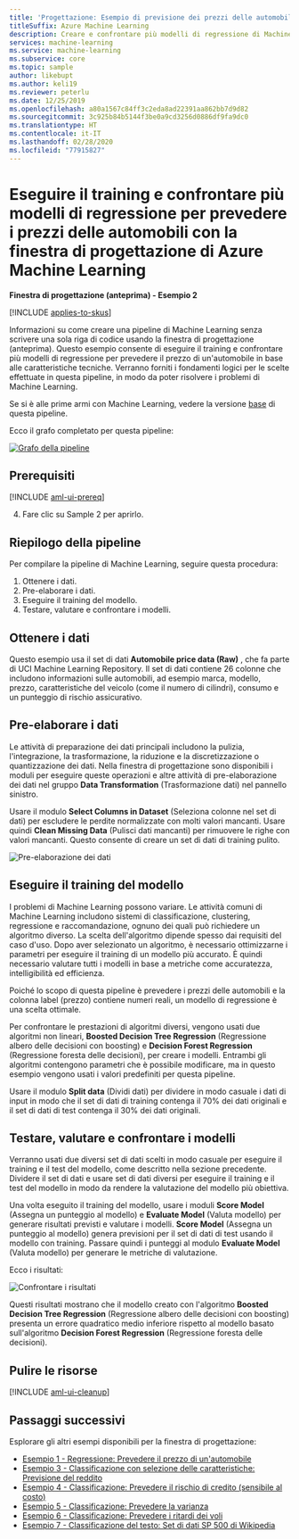 ```yaml
---
title: 'Progettazione: Esempio di previsione dei prezzi delle automobili (avanzato)'
titleSuffix: Azure Machine Learning
description: Creare e confrontare più modelli di regressione di Machine Learning per prevedere il prezzo di un'automobile in base a caratteristiche tecniche con la finestra di progettazione di Azure Machine Learning.
services: machine-learning
ms.service: machine-learning
ms.subservice: core
ms.topic: sample
author: likebupt
ms.author: keli19
ms.reviewer: peterlu
ms.date: 12/25/2019
ms.openlocfilehash: a80a1567c84ff3c2eda8ad22391aa862bb7d9d82
ms.sourcegitcommit: 3c925b84b5144f3be0a9cd3256d0886df9fa9dc0
ms.translationtype: HT
ms.contentlocale: it-IT
ms.lasthandoff: 02/28/2020
ms.locfileid: "77915827"
---
```

# <a name="train--compare-multiple-regression-models-to-predict-car-prices-with-azure-machine-learning-designer"></a>Eseguire il training e confrontare più modelli di regressione per prevedere i prezzi delle automobili con la finestra di progettazione di Azure Machine Learning

**Finestra di progettazione (anteprima) - Esempio 2**

[!INCLUDE [applies-to-skus](../../includes/aml-applies-to-enterprise-sku.md)]

Informazioni su come creare una pipeline di Machine Learning senza scrivere una sola riga di codice usando la finestra di progettazione (anteprima). Questo esempio consente di eseguire il training e confrontare più modelli di regressione per prevedere il prezzo di un'automobile in base alle caratteristiche tecniche. Verranno forniti i fondamenti logici per le scelte effettuate in questa pipeline, in modo da poter risolvere i problemi di Machine Learning.

Se si è alle prime armi con Machine Learning, vedere la versione [base](how-to-designer-sample-regression-automobile-price-basic.md) di questa pipeline.

Ecco il grafo completato per questa pipeline:

[![Grafo della pipeline](./media/how-to-designer-sample-regression-automobile-price-compare-algorithms/graph.png)](./media/how-to-designer-sample-regression-automobile-price-compare-algorithms/graph.png#lightbox)

## <a name="prerequisites"></a>Prerequisiti

[!INCLUDE [aml-ui-prereq](../../includes/aml-ui-prereq.md)]

4. Fare clic su Sample 2 per aprirlo. 

## <a name="pipeline-summary"></a>Riepilogo della pipeline

Per compilare la pipeline di Machine Learning, seguire questa procedura:

1. Ottenere i dati.
1. Pre-elaborare i dati.
1. Eseguire il training del modello.
1. Testare, valutare e confrontare i modelli.

## <a name="get-the-data"></a>Ottenere i dati

Questo esempio usa il set di dati **Automobile price data (Raw)** , che fa parte di UCI Machine Learning Repository. Il set di dati contiene 26 colonne che includono informazioni sulle automobili, ad esempio marca, modello, prezzo, caratteristiche del veicolo (come il numero di cilindri), consumo e un punteggio di rischio assicurativo.

## <a name="pre-process-the-data"></a>Pre-elaborare i dati

Le attività di preparazione dei dati principali includono la pulizia, l'integrazione, la trasformazione, la riduzione e la discretizzazione o quantizzazione dei dati. Nella finestra di progettazione sono disponibili i moduli per eseguire queste operazioni e altre attività di pre-elaborazione dei dati nel gruppo **Data Transformation** (Trasformazione dati) nel pannello sinistro.

Usare il modulo **Select Columns in Dataset** (Seleziona colonne nel set di dati) per escludere le perdite normalizzate con molti valori mancanti. Usare quindi **Clean Missing Data** (Pulisci dati mancanti) per rimuovere le righe con valori mancanti. Questo consente di creare un set di dati di training pulito.

![Pre-elaborazione dei dati](./media/how-to-designer-sample-regression-automobile-price-compare-algorithms/data-processing.png)

## <a name="train-the-model"></a>Eseguire il training del modello

I problemi di Machine Learning possono variare. Le attività comuni di Machine Learning includono sistemi di classificazione, clustering, regressione e raccomandazione, ognuno dei quali può richiedere un algoritmo diverso. La scelta dell'algoritmo dipende spesso dai requisiti del caso d'uso. Dopo aver selezionato un algoritmo, è necessario ottimizzarne i parametri per eseguire il training di un modello più accurato. È quindi necessario valutare tutti i modelli in base a metriche come accuratezza, intelligibilità ed efficienza.

Poiché lo scopo di questa pipeline è prevedere i prezzi delle automobili e la colonna label (prezzo) contiene numeri reali, un modello di regressione è una scelta ottimale.

Per confrontare le prestazioni di algoritmi diversi, vengono usati due algoritmi non lineari, **Boosted Decision Tree Regression** (Regressione albero delle decisioni con boosting) e **Decision Forest Regression** (Regressione foresta delle decisioni), per creare i modelli. Entrambi gli algoritmi contengono parametri che è possibile modificare, ma in questo esempio vengono usati i valori predefiniti per questa pipeline.

Usare il modulo **Split data** (Dividi dati) per dividere in modo casuale i dati di input in modo che il set di dati di training contenga il 70% dei dati originali e il set di dati di test contenga il 30% dei dati originali.

## <a name="test-evaluate-and-compare-the-models"></a>Testare, valutare e confrontare i modelli

Verranno usati due diversi set di dati scelti in modo casuale per eseguire il training e il test del modello, come descritto nella sezione precedente. Dividere il set di dati e usare set di dati diversi per eseguire il training e il test del modello in modo da rendere la valutazione del modello più obiettiva.

Una volta eseguito il training del modello, usare i moduli **Score Model** (Assegna un punteggio al modello) e **Evaluate Model** (Valuta modello) per generare risultati previsti e valutare i modelli. **Score Model** (Assegna un punteggio al modello) genera previsioni per il set di dati di test usando il modello con training. Passare quindi i punteggi al modulo **Evaluate Model** (Valuta modello) per generare le metriche di valutazione.



Ecco i risultati:

![Confrontare i risultati](./media/how-to-designer-sample-regression-automobile-price-compare-algorithms/result.png)

Questi risultati mostrano che il modello creato con l'algoritmo **Boosted Decision Tree Regression** (Regressione albero delle decisioni con boosting) presenta un errore quadratico medio inferiore rispetto al modello basato sull'algoritmo **Decision Forest Regression** (Regressione foresta delle decisioni).



## <a name="clean-up-resources"></a>Pulire le risorse

[!INCLUDE [aml-ui-cleanup](../../includes/aml-ui-cleanup.md)]

## <a name="next-steps"></a>Passaggi successivi

Esplorare gli altri esempi disponibili per la finestra di progettazione:

- [Esempio 1 - Regressione: Prevedere il prezzo di un'automobile](how-to-designer-sample-regression-automobile-price-basic.md)
- [Esempio 3 - Classificazione con selezione delle caratteristiche: Previsione del reddito](how-to-designer-sample-classification-predict-income.md)
- [Esempio 4 - Classificazione: Prevedere il rischio di credito (sensibile al costo)](how-to-designer-sample-classification-credit-risk-cost-sensitive.md)
- [Esempio 5 - Classificazione: Prevedere la varianza](how-to-designer-sample-classification-churn.md)
- [Esempio 6 - Classificazione: Prevedere i ritardi dei voli](how-to-designer-sample-classification-flight-delay.md)
- [Esempio 7 - Classificazione del testo: Set di dati SP 500 di Wikipedia](how-to-designer-sample-text-classification.md)
